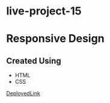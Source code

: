 # live-project-15
# Responsive Design
## Created Using
- HTML
- CSS

[DeployedLink](https://resplendent-cheesecake-dc814c.netlify.app)
